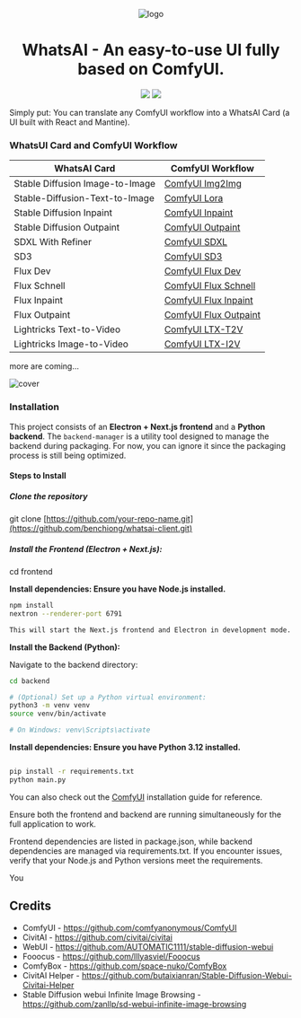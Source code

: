 <div align="center">

![logo](https://github.com/user-attachments/assets/0b23e781-d06f-4000-9b63-a5ff429d09a1)

# WhatsAI - An easy-to-use UI fully based on ComfyUI.

[license]: https://img.shields.io/github/license/benchiong/whatsai-client
[release-version]: https://img.shields.io/github/v/tag/benchiong/whatsai-client

[![][license]](https://github.com/benchiong/whatsai-client/blob/main/LICENSE)
[![][release-version]](https://github.com/benchiong/whatsai-client/releases/latest)

</div>

Simply put: You can translate any ComfyUI workflow into a WhatsAI Card (a UI built with React and Mantine).

### WhatsUI Card and ComfyUI Workflow
| WhatsAI Card              |  ComfyUI Workflow |
| ---------------------- |  ----------- |
| Stable Diffusion Image-to-Image|  [ComfyUI Img2Img](https://comfyanonymous.github.io/ComfyUI_examples/img2img/)     |
| Stable-Diffusion-Text-to-Image | [ComfyUI Lora](https://comfyanonymous.github.io/ComfyUI_examples/lora/)  |
| Stable Diffusion Inpaint   | [ComfyUI Inpaint](https://comfyanonymous.github.io/ComfyUI_examples/inpaint/)   |
| Stable Diffusion Outpaint  | [ComfyUI Outpaint](https://comfyanonymous.github.io/ComfyUI_examples/inpaint/#outpainting)    |
| SDXL With Refiner              | [ComfyUI SDXL](https://comfyanonymous.github.io/ComfyUI_examples/sdxl/)    |
| SD3                            | [ComfyUI SD3](https://comfyanonymous.github.io/ComfyUI_examples/sd3/) |
| Flux Dev                       | [ComfyUI Flux Dev](https://comfyanonymous.github.io/ComfyUI_examples/flux/#flux-dev)     |
| Flux Schnell                   | [ComfyUI Flux Schnell](https://comfyanonymous.github.io/ComfyUI_examples/flux/#flux-schnell)  |
| Flux Inpaint    | [ComfyUI Flux Inpaint](https://comfyanonymous.github.io/ComfyUI_examples/flux/#fill-inpainting-model)   |
| Flux Outpaint   | [ComfyUI Flux Outpaint](https://comfyanonymous.github.io/ComfyUI_examples/flux/#fill-inpainting-model)    |
| Lightricks Text-to-Video    | [ComfyUI LTX-T2V](https://comfyanonymous.github.io/ComfyUI_examples/ltxv/#text-to-video)   |
| Lightricks Image-to-Video   | [ComfyUI LTX-I2V](https://comfyanonymous.github.io/ComfyUI_examples/ltxv/#image-to-video)    |

more are coming... 

![cover](https://github.com/user-attachments/assets/73759797-e14a-48ea-9a76-d47c46b6f931)

### Installation

This project consists of an **Electron + Next.js frontend** and a **Python backend**. The `backend-manager` is a utility tool designed to manage the backend during packaging. For now, you can ignore it since the packaging process is still being optimized.

#### Steps to Install

##### Clone the repository

git clone [https://github.com/your-repo-name.git](https://github.com/benchiong/whatsai-client.git)

##### Install the Frontend (Electron + Next.js):

cd frontend

__Install dependencies: Ensure you have Node.js installed.__

```bash
npm install
nextron --renderer-port 6791

This will start the Next.js frontend and Electron in development mode.

```

__Install the Backend (Python):__

Navigate to the backend directory:
```bash
cd backend

# (Optional) Set up a Python virtual environment:
python3 -m venv venv
source venv/bin/activate

# On Windows: venv\Scripts\activate


```
__Install dependencies: Ensure you have Python 3.12 installed.__

```bash

pip install -r requirements.txt
python main.py

```

You can also check out the [ComfyUI](https://github.com/comfyanonymous/ComfyUI) installation guide for reference.


Ensure both the frontend and backend are running simultaneously for the full application to work.

Frontend dependencies are listed in package.json, while backend dependencies are managed via requirements.txt.
If you encounter issues, verify that your Node.js and Python versions meet the requirements.

You

## Credits
- ComfyUI - https://github.com/comfyanonymous/ComfyUI
- CivitAI - https://github.com/civitai/civitai
- WebUI   - https://github.com/AUTOMATIC1111/stable-diffusion-webui
- Fooocus - https://github.com/lllyasviel/Fooocus
- ComfyBox - https://github.com/space-nuko/ComfyBox
- CivitAI Helper - https://github.com/butaixianran/Stable-Diffusion-Webui-Civitai-Helper
- Stable Diffusion webui Infinite Image Browsing - https://github.com/zanllp/sd-webui-infinite-image-browsing

